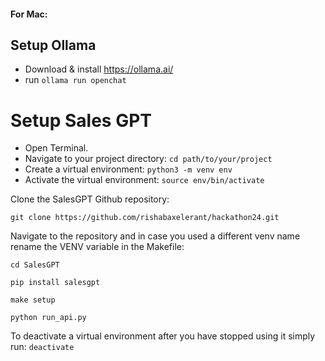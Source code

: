 #### For Mac:

## Setup Ollama
- Download & install https://ollama.ai/
- run `ollama run openchat`

# Setup Sales GPT

- Open Terminal.
- Navigate to your project directory: `cd path/to/your/project`
- Create a virtual environment: `python3 -m venv env`
- Activate the virtual environment: `source env/bin/activate`

Clone the SalesGPT Github repository: 

`git clone https://github.com/rishabaxelerant/hackathon24.git`

Navigate to the repository and in case you used a different venv name rename the VENV variable in the Makefile: 

`cd SalesGPT`

`pip install salesgpt`

`make setup`

`python run_api.py`

To deactivate a virtual environment after you have stopped using it simply run: `deactivate`


